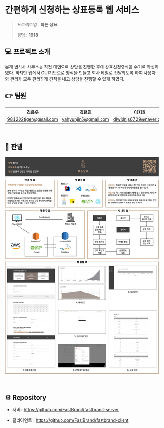 # 간편하게 신청하는 상표등록 웹 서비스

> 프로젝트명 : **빠른 상표**
>
> 팀명 : **1918**

## :computer: 프로젝트 소개

본래 변리사 사무소는 직접 대면으로 상담을 진행한 후에 상표신청양식을 수기로 작성하였다. 하지만 웹에서 GUI기반으로 양식을 만들고 회사 메일로 전달되도록 하여 사용자와 관리자 모두 편리하게 견적을 내고 상담을 진행할 수 있게 하였다.

## :point_right: 팀원

| [김용우](https://github.com/blueberrycoffee) | [김현진](https://github.com/galaxyIjinny) | [이지원](https://github.com/ljw43) | [정민우](https://github.com/mwjng) |
| :------------------------------------------: | :---------------------------------------: | :--------------------------------: | :--------------------------------: |
|            981202tiger@gmail.com             |           yahyunjin5@gmail.com            |       dlwldnjs6729@naver.com       |         wmw04087@gmail.com         |

<br>

## 📃 판넬

![1918_판넬](..\images\1918_판넬.jpeg)

  <br>

## ⚙ Repository

- 서버 : https://github.com/FastBrand/fastbrand-server

- 클라이언트 : https://github.com/FastBrand/fastbrand-client

